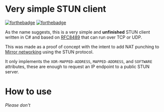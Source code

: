 # Very simple STUN client

[![forthebadge](https://forthebadge.com/images/badges/0-percent-optimized.svg)](https://forthebadge.com)
[![forthebadge](https://forthebadge.com/images/badges/contains-technical-debt.svg)](https://forthebadge.com)

As the name suggests, this is a very simple and **unfinished** STUN client written in C# and based on [RFC8489](https://tools.ietf.org/html/rfc8489) that can run over TCP or UDP.

This was made as a proof of concept with the intent to add NAT punching to [Mirror networking](https://mirror-networking.com/) using the STUN protocol.

It only implements the `XOR-MAPPED-ADDRESS`, `MAPPED-ADDRESS`, and `SOFTWARE` attributes, these are enough to request an IP endpoint to a public STUN server.

# How to use

_Please don't_
